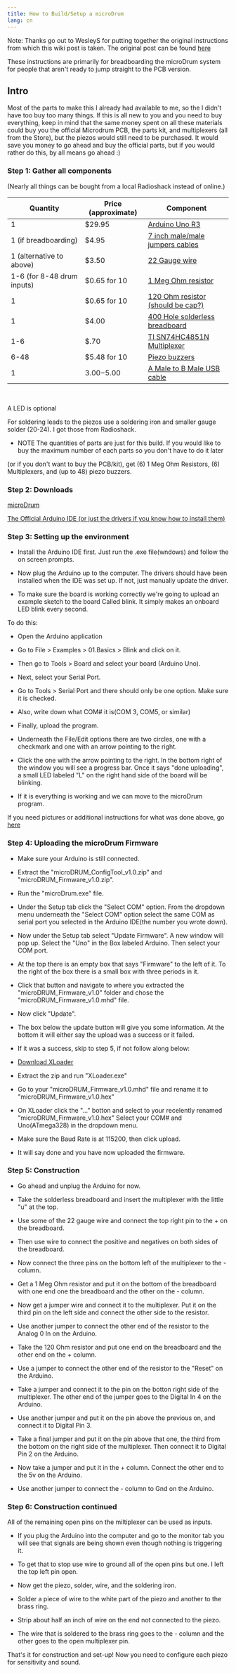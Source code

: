 ```yaml
---
title: How to Build/Setup a microDrum
lang: cn
---
```

Note: Thanks go out to WesleyS for putting together the original instructions
from which this wiki post is taken. The original post can be found [here](http://microdrum.net/forum/viewtopic.php?f=18&t=215)

These instructions are primarily for breadboarding the microDrum system for
people that aren't ready to jump straight to the PCB version.

## Intro

Most of the parts to make this I already had available to me, so the I didn't
have too buy too many things. If this is all new to you and you need to buy
everything, keep in mind that the same money spent on all these materials could
buy you the official Microdrum PCB, the parts kit, and multiplexers
(all from the Store), but the piezos would still need to be purchased.
It would save you money to go ahead and buy the official parts, but if you would
rather do this, by all means go ahead :)

### Step 1: Gather all components

(Nearly all things can be bought from a local Radioshack instead of online.)

| Quantity                   | Price (approximate) | Component |
| -------------------------- | ------------------- | --------- |
| 1                          | $29.95              |[Arduino Uno R3](http://www.allelectronics.com/item/ard-21/uno-r3/1.html)|
| 1 (if breadboarding)       | $4.95               |[7 inch male/male jumpers cables](http://www.allelectronics.com/item/jm7-30/7-jumper-wires-m/m-30-pack/1.html)|
| 1 (alternative to above)   | $3.50               |[22 Gauge wire](http://www.allelectronics.com/category/825480/wire/cable/solid-hook-up-wire-25-roll/1.html)|
| 1-6 (for 8-48 drum inputs) | $0.65 for 10        |[1 Meg Ohm resistor](http://www.allelectronics.com/item/291-1.1m/1.1-meg-ohm-1/4-watt-resistor/1.html)|
| 1                          | $0.65 for 10        |[120 Ohm resistor (should be cap?)](http://www.allelectronics.com/item/291-120/120-ohm-1/4-watt-resistor/1.html)|
| 1                          | $4.00               |[400 Hole solderless breadboard](http://www.allelectronics.com/item/pb-400/solderless-breadboard-400-contacts/1.html)|
| 1-6                        | $.70                |[TI SN74HC4851N Multiplexer](http://eu.mouser.com/ProductDetail/Texas-Instruments/SN74HC4851N/?qs=sGAEpiMZZMtxrAS98ir%252bs43QrNr9Atf5cGbdp%2fhEq74=)|
| 6-48                       | $5.48 for 10        |[Piezo buzzers](http://eu.mouser.com/ProductDetail/Murata/7BB-27-4C/?qs=%2fha2pyFadugpqzbKouZTGT89obqhIq6eppuOR3ZF4PzJRpa3wfRdbQ%3d%3d)|
| 1                          | $3.00-$5.00         |[A Male to B Male USB cable](https://www.amazon.com/AmazonBasics-Hi-Speed-A-Male-B-Male-Meters/dp/B001TH7GUA)|

<br>

A LED is optional

For soldering leads to the piezos use a soldering iron and smaller gauge solder
(20-24). I got those from Radioshack.

* NOTE The quantities of parts are just for this build. If you would like to buy
the maximum number of each parts so you don't have to do it later

(or if you don't want to buy the PCB/kit), get
(6) 1 Meg Ohm Resistors, (6) Multiplexers, and (up to 48) piezo buzzers. 

### Step 2: Downloads

[microDrum](/en/downloads)

[The Official Arduino IDE (or just the drivers if you know how to install them)](http://arduino.cc/en/Main/Software)

### Step 3: Setting up the environment

* Install the Arduino IDE first. Just run the .exe file(wndows) and follow the
  on screen prompts.

* Now plug the Arduino up to the computer. The drivers should have been installed
  when the IDE was set up. If not, just manually update the driver.

* To make sure the board is working correctly we're going to upload an example
  sketch to the board Called blink. It simply makes an onboard LED blink every second.

To do this:

* Open the Arduino application

* Go to File > Examples > 01.Basics > Blink and click on it.

* Then go to Tools > Board and select your board (Arduino Uno). 

* Next, select your Serial Port.

* Go to Tools > Serial Port and there should only be one option. Make sure it is checked.

* Also, write down what COM# it is(COM 3, COM5, or similar) 

* Finally, upload the program.

* Underneath the File/Edit options there are two circles, one with a checkmark
  and one with an arrow pointing to the right.

* Click the one with the arrow pointing to the right. In the bottom right of the
  window you will see a progress bar. Once it says "done uploading", a small LED
  labeled "L" on the right hand side of the board will be blinking.

* If it is everything is working and we can move to the microDrum program. 

If you need pictures or additional instructions for what was done above, go [here](http://arduino.cc/en/guide/windows)

### Step 4: Uploading the microDrum Firmware

* Make sure your Arduino is still connected.
* Extract the "microDRUM_ConfigTool_v1.0.zip" and "microDRUM_Firmware_v1.0.zip".
* Run the "microDrum.exe" file.
* Under the Setup tab click the "Select COM" option. From the dropdown menu
  underneath the "Select COM" option select the same COM as serial port you
  selected in the Arduino IDE(the number you wrote down).

* Now under the Setup tab select "Update Firmware". A new window will pop up.
  Select the "Uno" in the Box labeled Arduino. Then select your COM port.
* At the top there is an empty box that says "Firmware" to the left of it.
  To the right of the box there is a small box with three periods in it.
* Click that button and navigate to where you extracted the "microDRUM_Firmware_v1.0"
  folder and chose the "microDRUM_Firmware_v1.0.mhd" file.

* Now click "Update".
* The box below the update button will give you some information.
  At the bottom it will either say the upload was a success or it failed.
* If it was a success, skip to step 5, if not follow along below:
* [Download XLoader](http://russemotto.com/xloader/XLoader.zip)
* Extract the zip and run "XLoader.exe"
* Go to your "microDRUM_Firmware_v1.0.mhd" file and rename it to
  "microDRUM_Firmware_v1.0.hex"
* On XLoader click the "..." botton and select to your recelently renamed
  "microDRUM_Firmware_v1.0.hex" Select your COM# and Uno(ATmega328) in the dropdown menu.
* Make sure the Baud Rate is at 115200, then click upload.
* It will say done and you have now uploaded the firmware.

### Step 5: Construction

* Go ahead and unplug the Arduino for now.
* Take the solderless breadboard and insert the multiplexer with the little "u" at the top.
* Use some of the 22 gauge wire and connect the top right pin to the + on the breadboard.
* Then use wire to connect the positive and negatives on both sides of the breadboard. 

* Now connect the three pins on the bottom left of the multiplexer to the - column. 

* Get a 1 Meg Ohm resistor and put it on the bottom of the breadboard with one
  end one the breadboard and the other on the - column.
* Now get a jumper wire and connect it to the multiplexer. Put it on the third
  pin on the left side and connect the other side to the resistor.
* Use another jumper to connect the other end of the resistor to the Analog 0 In on the Arduino. 

* Take the 120 Ohm resistor and put one end on the breadboard and the other end on the + column.
* Use a jumper to connect the other end of the resistor to the "Reset" on the Arduino. 

* Take a jumper and connect it to the pin on the botton right side of the multiplexer.
  The other end of the jumper goes to the Digital In 4 on the Arduino.
* Use another jumper and put it on the pin above the previous on, and connect it to Digital Pin 3.
* Take a final jumper and put it on the pin above that one, the third from the
  bottom on the right side of the multiplexer. Then connect it to Digital Pin 2 on the Arduino.

* Now take a jumper and put it in the + column. Connect the other end to the 5v on the Arduino.
* Use another jumper to connect the - column to Gnd on the Arduino. 

### Step 6: Construction continued

All of the remaining open pins on the miltiplexer can be used as inputs.

* If you plug the Arduino into the computer and go to the monitor tab you will
  see that signals are being shown even though nothing is triggering it. 

* To get that to stop use wire to ground all of the open pins but one. I left
  the top left pin open. 

* Now get the piezo, solder, wire, and the soldering iron.
* Solder a piece of wire to the white part of the piezo and another to the brass ring. 

* Strip about half an inch of wire on the end not connected to the piezo.
* The wire that is soldered to the brass ring goes to the - column and the other
  goes to the open multiplexer pin. 

That's it for construction and set-up! Now you need to configure each piezo for
sensitivity and sound.
